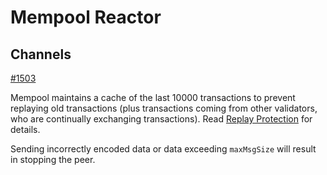 # Mempool Reactor

## Channels

[#1503](https://github.com/blockchainworkers/conch/issues/1503)

Mempool maintains a cache of the last 10000 transactions to prevent
replaying old transactions (plus transactions coming from other
validators, who are continually exchanging transactions). Read [Replay
Protection](https://tendermint.readthedocs.io/projects/tools/en/master/app-development.html?#replay-protection)
for details.

Sending incorrectly encoded data or data exceeding `maxMsgSize` will result
in stopping the peer.
